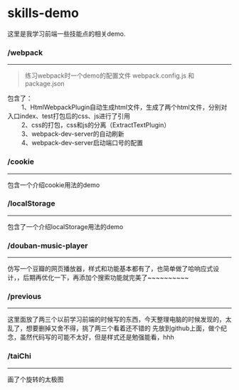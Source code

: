# skills-demo
这里是我学习前端一些技能点的相关demo.

### /webpack
----------
>练习webpack时一个demo的配置文件 webpack.config.js 和 package.json

包含了：
		<br/>&nbsp;&nbsp;&nbsp;&nbsp;&nbsp;&nbsp;&nbsp;&nbsp;1、HtmlWebpackPlugin自动生成html文件，生成了两个html文件，分别对入口index、test打包后的css、js进行了引用
		<br/>&nbsp;&nbsp;&nbsp;&nbsp;&nbsp;&nbsp;&nbsp;&nbsp;2、css的打包，css和js的分离（ExtractTextPlugin）
		<br/>&nbsp;&nbsp;&nbsp;&nbsp;&nbsp;&nbsp;&nbsp;&nbsp;3、webpack-dev-server的自动刷新
		</br>&nbsp;&nbsp;&nbsp;&nbsp;&nbsp;&nbsp;&nbsp;&nbsp;4、webpack-dev-server启动端口号的配置
		
### /cookie
--------
包含一个介绍cookie用法的demo

### /localStorage
------------
包含了一个介绍localStorage用法的demo

### /douban-music-player
------------
仿写一个豆瓣的网页播放器，样式和功能基本都有了，也简单做了哈响应式设计，，后期再优化一下，再添加个搜索功能就完美了~~~~~~~~~~

### /previous
------------
这里面放了两三个以前学习前端的时候写的东西，今天整理电脑的时候发现的，太乱了，想要删掉又舍不得，挑了两三个看着还不错的
先放到github上面，做个纪念，虽然代码写的可能不太好，但是样式还是勉强能看，hhh

### /taiChi
------------------
画了个旋转的太极图